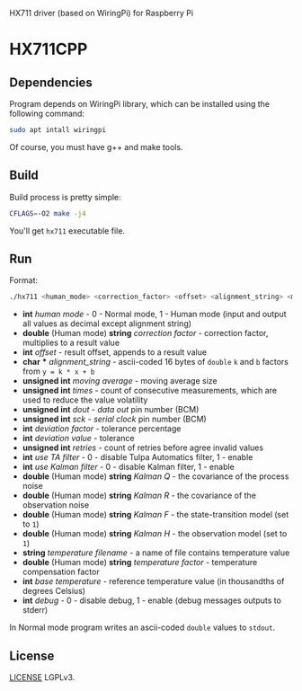 HX711 driver (based on WiringPi) for Raspberry Pi

# HX711CPP

## Dependencies

Program depends on WiringPi library, which can be installed using the following command:
```sh
sudo apt intall wiringpi
```

Of course, you must have g++ and make tools.

## Build

Build process is pretty simple:
```sh
CFLAGS=-O2 make -j4
```

You'll get `hx711` executable file.

## Run

Format:
```sh
./hx711 <human_mode> <correction_factor> <offset> <alignment_string> <moving_average> <times> <dout> <sck> <deviation_factor> <deviation_value> <retries> <use_ta_filter> <use_kalman_filter> <kalman_q> <kalman_r> <kalman_f> <kalman_h> <temperature_filename> <temperature_factor> <base_temperature> <debug>
```

* **int** _human mode_ - 0 - Normal mode, 1 - Human mode (input and output all values as decimal except alignment string)
* **double** (Human mode) **string** _correction factor_ - correction factor, multiplies to a result value
* **int** _offset_ - result offset, appends to a result value
* **char** <strong>*</strong> _alignment_string_ - ascii-coded 16 bytes of `double` `k` and `b` factors from `y = k * x + b`
* **unsigned int** _moving average_ - moving average size
* **unsigned int** _times_ - count of consecutive measurements, which are used to reduce the value volatility
* **unsigned int** _dout_ - _data out_ pin number (BCM)
* **unsigned int** _sck_ - _serial clock_ pin number (BCM)
* **int** _deviation factor_ - tolerance percentage
* **int** _deviation value_ - tolerance
* **unsigned int** _retries_ - count of retries before agree invalid values
* **int** _use TA filter_ - 0 - disable Tulpa Automatics filter, 1 - enable
* **int** _use Kalman filter_ - 0 - disable Kalman filter, 1 - enable
* **double** (Human mode) **string** _Kalman Q_ - the covariance of the process noise
* **double** (Human mode) **string** _Kalman R_ - the covariance of the observation noise
* **double** (Human mode) **string** _Kalman F_ - the state-transition model (set to `1`)
* **double** (Human mode) **string** _Kalman H_ - the observation model (set to `1`)
* **string** _temperature filename_ - a name of file contains temperature value
* **double** (Human mode) **string** _temperature factor_ - temperature compensation factor 
* **int** _base temperature_ - reference temperature value (in thousandths of degrees Celsius)
* **int** _debug_ - 0 - disable debug, 1 - enable (debug messages outputs to stderr)

In Normal mode program writes an ascii-coded `double` values to `stdout`.

## License

[LICENSE](./LICENSE) LGPLv3.